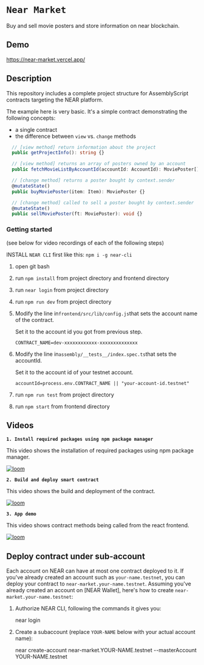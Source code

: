 # `Near Market`

Buy and sell movie posters and store information on near blockchain.

## Demo 
https://near-market.vercel.app/

## Description

This repository includes a complete project structure for AssemblyScript contracts targeting the NEAR platform.

The example here is very basic. It's a simple contract demonstrating the following concepts:

- a single contract
- the difference between `view` vs. `change` methods

```ts
  // [view method] return information about the project
  public getProjectInfo(): string {}

  // [view method] returns an array of posters owned by an account
  public fetchMovieListByAccountId(accountId: AccountId): MoviePoster[] {}

  // [change method] returns a poster bought by context.sender
  @mutateState()
  public buyMoviePoster(item: Item): MoviePoster {}

  // [change method] called to sell a poster bought by context.sender
  @mutateState()
  public sellMoviePoster(ft: MoviePoster): void {}
```



### Getting started

(see below for video recordings of each of the following steps)

INSTALL `NEAR CLI` first like this: `npm i -g near-cli`

1. open git bash
2. run `npm install` from project directory and frontend directory
3. run `near login` from project directory
4. run `npm run dev` from project directory
5. Modify the line in`frontend/src/lib/config.js`that sets the account name of the contract.

   Set it to the account id you got from previous step.

   `CONTRACT_NAME=dev-xxxxxxxxxxxx-xxxxxxxxxxxxxx`

6. Modify the line in`assembly/__tests__/index.spec.ts`that sets the accountId.

   Set it to the account id of your testnet account.

   `accountId=process.env.CONTRACT_NAME || "your-account-id.testnet"`

7. run `npm run test` from project directory
8. run `npm start` from frontend directory

## Videos

**`1. Install required packages using npm package manager`**

This video shows the installation of required packages using npm package manager.

[![loom](https://cdn.loom.com/sessions/thumbnails/ff192b7c4be54952a23289a04f9388ec-with-play.gif)](https://www.loom.com/share/ff192b7c4be54952a23289a04f9388ec?sharedAppSource=personal_library)

**`2. Build and deploy smart contract`**

This video shows the build and deployment of the contract.

[![loom](https://cdn.loom.com/sessions/thumbnails/b60f843a6db54d9abad84c44841e9a02-with-play.gif)](https://www.loom.com/share/b60f843a6db54d9abad84c44841e9a02?sharedAppSource=personal_library)

**`3. App demo`**

This video shows contract methods being called from the react frontend.

[![loom](https://cdn.loom.com/sessions/thumbnails/f719e7fea2754e11889ec520d3df15f2-with-play.gif)](https://www.loom.com/share/f719e7fea2754e11889ec520d3df15f2)

## Deploy contract under sub-account

Each account on NEAR can have at most one contract deployed to it. If you've already created an account such as `your-name.testnet`, you can deploy your contract to `near-market.your-name.testnet`. Assuming you've already created an account on [NEAR Wallet], here's how to create `near-market.your-name.testnet`:

1. Authorize NEAR CLI, following the commands it gives you:

   near login

2. Create a subaccount (replace `YOUR-NAME` below with your actual account name):

   near create-account near-market.YOUR-NAME.testnet --masterAccount YOUR-NAME.testnet
